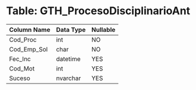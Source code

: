 # Table: GTH_ProcesoDisciplinarioAnt

| Column Name | Data Type | Nullable |
|-------------|-----------|----------|
| Cod_Proc | int | NO |
| Cod_Emp_Sol | char | NO |
| Fec_Inc | datetime | YES |
| Cod_Mot | int | YES |
| Suceso | nvarchar | YES |
